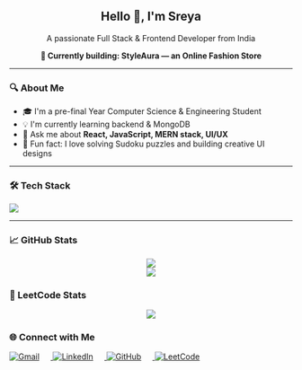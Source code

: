 <!-- Profile Header -->
<h2 align="center">Hello 👋, I'm Sreya</h2>

<p align="center">
A passionate Full Stack & Frontend Developer from India  
</p>

<p align="center"><strong>🚀 Currently building: StyleAura — an Online Fashion Store</strong></p>

---

### 🔍 About Me

- 🎓 I'm a pre-final Year Computer Science & Engineering Student  
- 💡 I'm currently learning backend & MongoDB  
- 💬 Ask me about **React, JavaScript, MERN stack, UI/UX**  
- 🧩 Fun fact: I love solving Sudoku puzzles and building creative UI designs  

---
### 🛠️ Tech Stack

<p align="left">
  <img src="https://skillicons.dev/icons?i=html,css,js,react,mongodb,java,python,github,vscode" />
</p>

---

### 📈 GitHub Stats

<p align="center">
  <img src="https://github-readme-stats.vercel.app/api?username=sreya1711&show_icons=true&theme=radical" />
  <br />
  <img src="https://github-readme-stats.vercel.app/api/top-langs/?username=sreya1711&layout=compact&theme=radical" />
</p>

### 🧠 LeetCode Stats

<p align="center">
  <img src="https://leetcard.jacoblin.cool/Sreya_11?ext=heatmap&theme=dark" />
</p>

### 🌐 Connect with Me

<p align="left">
  <a href="mailto:sreyarajesh110805@gmail.com" target="_blank">
    <img src="https://img.icons8.com/fluency/28/gmail.png" alt="Gmail" style="margin-right:20px;" />
  </a>

  <a href="https://www.linkedin.com/in/sreya-rajesh11/" target="_blank">
    <img src="https://img.icons8.com/color/28/linkedin.png" alt="LinkedIn" style="margin-right:20px;" />
  </a>

  <a href="https://github.com/sreya1711" target="_blank">
    <img src="https://img.icons8.com/ios-glyphs/28/000000/github.png" alt="GitHub" style="margin-right:20px;" />
  </a>

  <a href="https://leetcode.com/u/Sreya_11/" target="_blank">
    <img src="https://img.icons8.com/external-tal-revivo-shadow-tal-revivo/28/external-level-up-your-coding-skills-and-quickly-land-a-job-logo-shadow-tal-revivo.png" alt="LeetCode" style="margin-right:20px;" />
  </a>
</p>


